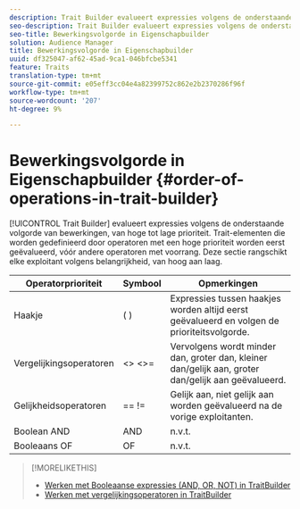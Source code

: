```yaml
---
description: Trait Builder evalueert expressies volgens de onderstaande volgorde van bewerkingen, van hoge tot lage prioriteit. Trait-elementen die worden gedefinieerd door operatoren met een hoge prioriteit worden eerst geëvalueerd, vóór andere operatoren met voorrang. Deze sectie rangschikt elke exploitant volgens belangrijkheid, van hoog aan laag.
seo-description: Trait Builder evalueert expressies volgens de onderstaande volgorde van bewerkingen, van hoge tot lage prioriteit. Trait-elementen die worden gedefinieerd door operatoren met een hoge prioriteit worden eerst geëvalueerd, vóór andere operatoren met voorrang. Deze sectie rangschikt elke exploitant volgens belangrijkheid, van hoog aan laag.
seo-title: Bewerkingsvolgorde in Eigenschapbuilder
solution: Audience Manager
title: Bewerkingsvolgorde in Eigenschapbuilder
uuid: df325047-af62-45ad-9ca1-046bfcbe5341
feature: Traits
translation-type: tm+mt
source-git-commit: e05eff3cc04e4a82399752c862e2b2370286f96f
workflow-type: tm+mt
source-wordcount: '207'
ht-degree: 9%

---
```



# Bewerkingsvolgorde in Eigenschapbuilder {#order-of-operations-in-trait-builder}

[!UICONTROL Trait Builder] evalueert expressies volgens de onderstaande volgorde van bewerkingen, van hoge tot lage prioriteit. Trait-elementen die worden gedefinieerd door operatoren met een hoge prioriteit worden eerst geëvalueerd, vóór andere operatoren met voorrang. Deze sectie rangschikt elke exploitant volgens belangrijkheid, van hoog aan laag.

<!-- c_tb_operator_precedence.xml -->

<table id="table_F0FA45B652C7464B90D35526817110FF"> 
 <thead> 
  <tr> 
   <th colname="col1" class="entry"> Operatorprioriteit </th> 
   <th colname="col2" class="entry"> Symbool </th> 
   <th colname="col3" class="entry"> Opmerkingen </th> 
  </tr> 
 </thead>
 <tbody> 
  <tr> 
   <td colname="col1"> Haakje </td> 
   <td colname="col2"> ( ) </td> 
   <td colname="col3"> Expressies tussen haakjes worden altijd eerst geëvalueerd en volgen de prioriteitsvolgorde. </td> 
  </tr> 
  <tr> 
   <td colname="col1"> Vergelijkingsoperatoren </td> 
   <td colname="col2"> &lt;&gt; &lt;&gt;= </td> 
   <td colname="col3"> Vervolgens wordt minder dan, groter dan, kleiner dan/gelijk aan, groter dan/gelijk aan geëvalueerd. </td> 
  </tr> 
  <tr> 
   <td colname="col1"> Gelijkheidsoperatoren </td> 
   <td colname="col2"> == != </td> 
   <td colname="col3"> Gelijk aan, niet gelijk aan worden geëvalueerd na de vorige exploitanten. </td> 
  </tr> 
  <tr> 
   <td colname="col1">Boolean <span class="wintitle"> AND</span> </td> 
   <td colname="col2"><span class="wintitle"> AND</span> </td> 
   <td colname="col3" morerows="1"> n.v.t. </td> 
  </tr> 
  <tr> 
   <td colname="col1">Booleaans <span class="wintitle"> OF</span> </td> 
   <td colname="col2"><span class="wintitle"> OF</span> </td> 
   <td colname="col3" morerows="1"> n.v.t. </td> 
  </tr> 
 </tbody>
</table>

>[!MORELIKETHIS]
>
>* [Werken met Booleaanse expressies (AND, OR, NOT) in TraitBuilder](../../reference/boolean-expressions-tsb.md)
>* [Werken met vergelijkingsoperatoren in TraitBuilder](../../features/traits/trait-comparison-operators.md)

